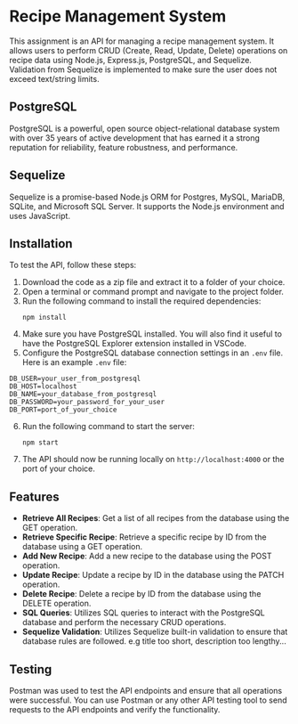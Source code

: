 # Recipe Management System

This assignment is an API for managing a recipe management system. It allows users to perform CRUD (Create, Read, Update, Delete) operations on recipe data using Node.js, Express.js, PostgreSQL, and Sequelize.
Validation from Sequelize is implemented to make sure the user does not exceed text/string limits.

## PostgreSQL

PostgreSQL is a powerful, open source object-relational database system with over 35 years of active development that has earned it a strong reputation for reliability, feature robustness, and performance.

## Sequelize

Sequelize is a promise-based Node.js ORM for Postgres, MySQL, MariaDB, SQLite, and Microsoft SQL Server. It supports the Node.js environment and uses JavaScript.

## Installation

To test the API, follow these steps:

1. Download the code as a zip file and extract it to a folder of your choice.
2. Open a terminal or command prompt and navigate to the project folder.
3. Run the following command to install the required dependencies:
   ```
   npm install
   ```
4. Make sure you have PostgreSQL installed. You will also find it useful to have the PostgreSQL Explorer extension installed in VSCode.
5. Configure the PostgreSQL database connection settings in an `.env` file. Here is an example `.env` file:
  ```
  DB_USER=your_user_from_postgresql
  DB_HOST=localhost
  DB_NAME=your_database_from_postgresql
  DB_PASSWORD=your_password_for_your_user
  DB_PORT=port_of_your_choice
  ``` 
6. Run the following command to start the server:
   ```
   npm start
   ```
7. The API should now be running locally on `http://localhost:4000` or the port of your choice.

## Features

- **Retrieve All Recipes**: Get a list of all recipes from the database using the GET operation.
- **Retrieve Specific Recipe**: Retrieve a specific recipe by ID from the database using a GET operation.
- **Add New Recipe**: Add a new recipe to the database using the POST operation.
- **Update Recipe**: Update a recipe by ID in the database using the PATCH operation.
- **Delete Recipe**: Delete a recipe by ID from the database using the DELETE operation.
- **SQL Queries**: Utilizes SQL queries to interact with the PostgreSQL database and perform the necessary CRUD operations.
- **Sequelize Validation**: Utilizes Sequelize built-in validation to ensure that database rules are followed. e.g title too short, description too lengthy...

## Testing

Postman was used to test the API endpoints and ensure that all operations were successful. You can use Postman or any other API testing tool to send requests to the API endpoints and verify the functionality.
